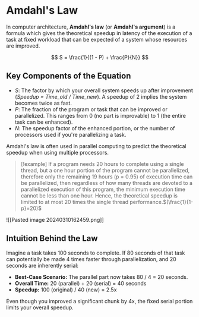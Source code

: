 # Amdahl's Law

In computer architecture, **Amdahl's law** (or **Amdahl's argument**) is a formula which gives the theoretical speedup in latency of the execution of a task at fixed workload that can be expected of a system whose resources are improved.

$$ S = \frac{1}{(1 - P) + \frac{P}{N}} $$
## Key Components of the Equation

- $S$: The factor by which your overall system speeds up after improvement (_Speedup = Time_old / Time_new_). A speedup of 2 implies the system becomes twice as fast.
- $P$: The fraction of the program or task that can be improved or parallelized. This ranges from 0 (no part is improvable) to 1 (the entire task can be enhanced).
- $N$: The speedup factor of the enhanced portion, or the number of processors used if you're parallelizing a task.

Amdahl's law is often used in parallel computing to predict the theoretical speedup when using multiple processors.

> [!example]
>  If a program needs 20 hours to complete using a single thread, but a one hour portion of the program cannot be parallelized, therefore only the remaining 19 hours (p = 0.95) of execution time can be parallelized, then regardless of how many threads are devoted to a parallelized execution of this program, the minimum execution time cannot be less than one hour. Hence, the theoretical speedup is limited to at most 20 times the single thread performance.$(\frac{1}{1-p}=20)$

![[Pasted image 20240310162459.png]]
## Intuition Behind the Law 

Imagine a task takes 100 seconds to complete. If 80 seconds of that task can potentially be made 4 times faster through parallelization, and 20 seconds are inherently serial:

- **Best-Case Scenario:** The parallel part now takes 80 / 4 = 20 seconds.
- **Overall Time:** 20 (parallel) + 20 (serial) = 40 seconds
- **Speedup:** 100 (original) / 40 (new) = 2.5x

Even though you improved a significant chunk by 4x, the fixed serial portion limits your overall speedup.